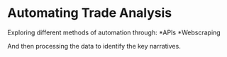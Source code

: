 # Automating Trade Analysis 
Exploring different methods of automation through:
*APIs
*Webscraping 

And then processing the data to identify the key narratives. 
